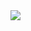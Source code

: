 <img src="https://media-exp1.licdn.com/dms/image/C4E16AQH6teRejYw_-Q/profile-displaybackgroundimage-shrink_200_800/0/1619492935819?e=1625702400&v=beta&t=cUhbgJaQj8TqZYO0igCfMLDWLZaf46EKqz2VFyKdpaA">
